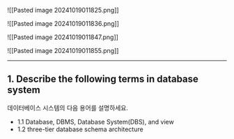 ![[Pasted image 20241019011825.png]]

![[Pasted image 20241019011836.png]]

![[Pasted image 20241019011847.png]]

![[Pasted image 20241019011855.png]]

---
## 1. Describe the following terms in database system 
데이터베이스 시스템의 다음 용어를 설명하세요.
- 1.1 Database, DBMS, Database System(DBS), and view
- 1.2 three-tier database schema architecture


